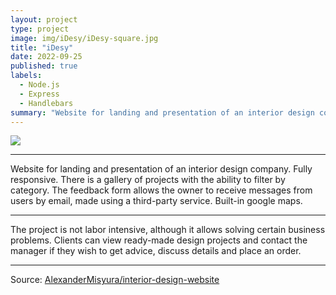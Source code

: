 ```yaml
---
layout: project
type: project
image: img/iDesy/iDesy-square.jpg
title: "iDesy"
date: 2022-09-25
published: true
labels:
  - Node.js
  - Express
  - Handlebars
summary: "Website for landing and presentation of an interior design company."
---
```


<img class="img-fluid" src="../img/iDesy/iDesy5.gif">

<hr>

Website for landing and presentation of an interior design company. Fully responsive. There is a gallery of projects with the ability to filter by category. The feedback form allows the owner to receive messages from users by email, made using a third-party service. Built-in google maps.

<hr>

The project is not labor intensive, although it allows solving certain business problems. Clients can view ready-made design projects and contact the manager if they wish to get advice, discuss details and place an order.

<hr>

Source: <a href="https://github.com/AlexanderMisyura/interior-design"><i class="large github icon "></i>AlexanderMisyura/interior-design-website</a>
